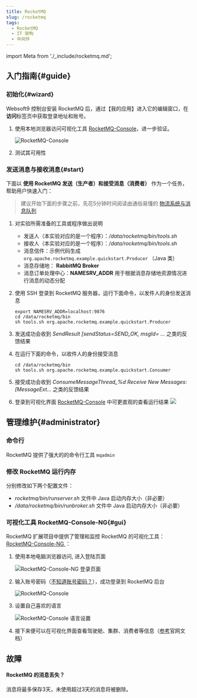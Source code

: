 ```yaml
---
title: RocketMQ
slug: /rocketmq
tags:
  - RocketMQ 
  - IT 架构
  - 中间件
---
```


import Meta from './_include/rocketmq.md';

<Meta name="meta" />

## 入门指南{#guide}

### 初始化{#wizard}

Websoft9 控制台安装 RocketMQ 后，通过【我的应用】进入它的编辑窗口，在**访问**标签页中获取登录地址和账号。  

1. 使用本地浏览器访问可视化工具 [RocketMQ-Console](#gui)，进一步验证。

   ![RocketMQ-Console](https://libs.websoft9.com/Websoft9/DocsPicture/zh/rocketmq/rocketmq-console-websoft9.png)

2. 测试其可用性


### 发送消息与接收消息{#start}

下面以 **使用 RocketMQ 发送（生产者）和接受消息（消费者）** 作为一个任务，帮助用户快速入门：

> 建议开始下面的步骤之前，先花5分钟时间阅读由通俗易懂的 [物流系统与消息队列](https://blog.websoft9.com/mq-equal-scm/) 

1. 对实验所需准备的工具或程序做出说明

   * 发送人（本实验对应的是一个程序）：*/data/rocketmq/bin/tools.sh*
   * 接收人（本实验对应的是一个程序）：*/data/rocketmq/bin/tools.sh*
   * 消息信件：示例代码生成 `org.apache.rocketmq.example.quickstart.Producer` （Java 类）
   * 消息存储地： **RabbitMQ Broker**
   * 消息订单处理中心：**NAMESRV_ADDR** 用于根据消息存储地资源情况进行消息的动态分配

2. 使用 SSH 登录到 RocketMQ 服务器，运行下面命令，以发件人的身份发送消息
   ```
   export NAMESRV_ADDR=localhost:9876
   cd /data/rocketmq/bin
   sh tools.sh org.apache.rocketmq.example.quickstart.Producer
   ```

3. 发送成功会收到 *SendResult [sendStatus=SEND_OK, msgId= ...* 之类的反馈结果

4. 在运行下面的命令，以收件人的身份接受消息
   ```
   cd /data/rocketmq/bin
   sh tools.sh org.apache.rocketmq.example.quickstart.Consumer
   ```
5. 接受成功会收到 *ConsumeMessageThread_%d Receive New Messages: [MessageExt...* 之类的反馈结果

6. 登录到可视化界面 [RocketMQ-Console](#gui) 中可更直观的查看运行结果
   ![](https://libs.websoft9.com/Websoft9/DocsPicture/zh/rocketmq/rocketmq-send-websoft9.png)


## 管理维护{#administrator}

### 命令行

RocketMQ 提供了强大的的命令行工具 `mqadmin`  

### 修改 RocketMQ 运行内存

分别修改如下两个配置文件：

* *rocketmq/bin/runserver.sh* 文件中 Java 启动内存大小（非必要）
* */data/rocketmq/bin/runbroker.sh* 文件中 Java 启动内存大小（非必要）

### 可视化工具 RocketMQ-Console-NG{#gui}

RocketMQ 扩展项目中提供了管理和监控 RocketMQ 的可视化工具：[RocketMQ-Console-NG ](https://github.com/apache/rocketmq-externals/tree/master/rocketmq-console)：  

1. 使用本地电脑浏览器访问, 进入登陆页面

   ![RocketMQ-Console-NG 登录页面](https://libs.websoft9.com/Websoft9/DocsPicture/zh/rocketmq/rocketmq-loginonly-websoft9.png)

2. 输入账号密码（[不知道账号密码？](./user/credentials)），成功登录到 RocketMQ 后台

   ![RocketMQ-Console](https://libs.websoft9.com/Websoft9/DocsPicture/zh/rocketmq/rocketmq-console-websoft9.png)

3. 设置自己喜欢的语言

   ![RocketMQ-Console 语言设置](https://libs.websoft9.com/Websoft9/DocsPicture/zh/rocketmq/rocketmq-language-websoft9.png)

3. 接下来便可以在可视化界面查看驾驶舱、集群、消费者等信息（[参考](https://github.com/apache/rocketmq-externals/blob/master/rocketmq-console/doc/1_0_0/UserGuide_CN.md)官网文档）



## 故障

#### RocketMQ 的消息丢失？

消息将最多保存3天，未使用超过3天的消息将被删除。